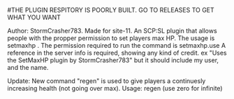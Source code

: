 #THE PLUGIN RESPITORY IS POORLY BUILT. GO TO RELEASES TO GET WHAT YOU WANT

Author: StormCrasher783. Made for site-11.
An SCP:SL plugin that allows people with the propper permission to set players max HP. The usage is setmaxhp <player> <health>.
The permission required to run the command is setmaxhp.use
A reference in the server info is required, showing any kind of credit. ex "Uses the SetMaxHP plugin by StormCrasher783" but it should include my user, and the name.

Update: New command "regen" is used to give players a continuesly increasing health (not going over max). Usage: regen <playerId> <healthPerSecond> <duration> (use zero for infinite)
